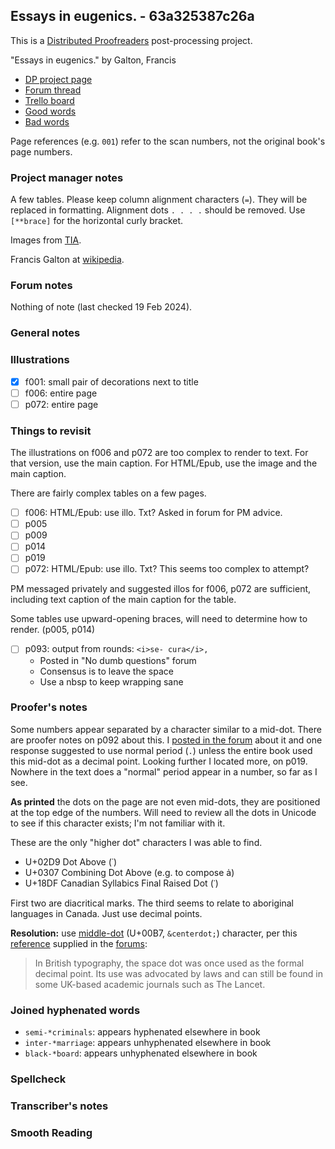 ## Essays in eugenics. - 63a325387c26a ##

This is a [Distributed Proofreaders](http://www.pgdp.net/) post-processing project.

"Essays in eugenics." by Galton, Francis

- [DP project page](http://www.pgdp.net/c/project.php?id=projectID63a325387c26a)
- [Forum thread](https://www.pgdp.net/phpBB3/viewtopic.php?t=78411)
- [Trello board](https://trello.com/b/8qxEv4eh/dp-essays-in-eugenics)
- [Good words](good_words.txt)
- [Bad words](bad_words.txt)

Page references (e.g. `001`) refer to the scan numbers, not the original book's page numbers.

### Project manager notes ###

A few tables. Please keep column alignment characters (`=`). They will be
replaced in formatting. Alignment dots `. . . .` should be removed. Use
`[**brace]` for the horizontal curly bracket.

Images from [TIA][1].

Francis Galton at [wikipedia][2].

### Forum notes ###

Nothing of note (last checked 19 Feb 2024).

### General notes ###

### Illustrations ###

- [x] f001: small pair of decorations next to title
- [ ] f006: entire page
- [ ] p072: entire page

### Things to revisit ###

The illustrations on f006 and p072 are too complex to render to text. For that
version, use the main caption. For HTML/Epub, use the image and the main
caption.

There are fairly complex tables on a few pages.

- [ ] f006: HTML/Epub: use illo. Txt? Asked in forum for PM advice.
- [ ] p005
- [ ] p009
- [ ] p014
- [ ] p019
- [ ] p072: HTML/Epub: use illo. Txt? This seems too complex to attempt?

PM messaged privately and suggested illos for f006, p072 are sufficient, including text caption of the main caption for the table.

Some tables use upward-opening braces, will need to determine how to render.  (p005, p014)

- [ ] p093: output from rounds: `<i>se- cura</i>,`
  - Posted in "No dumb questions" forum
  - Consensus is to leave the space
  - Use a nbsp to keep wrapping sane

### Proofer's notes ###

Some numbers appear separated by a character similar to a mid-dot. There are proofer notes on p092 about this. I [posted in the forum][3] about it and one response suggested to use normal period (`.`) unless the entire book used this mid-dot as a decimal point. Looking further I located more, on p019. Nowhere in the text does a "normal" period appear in a number, so far as I see.

**As printed** the dots on the page are not even mid-dots, they are positioned at the top edge of the numbers. Will need to review all the dots in Unicode to see if this character exists; I'm not familiar with it.

These are the only "higher dot" characters I was able to find.

- U+02D9 Dot Above (˙)
- U+0307 Combining Dot Above (e.g. to compose ȧ)
- U+18DF Canadian Syllabics Final Raised Dot (ᣟ)

First two are diacritical marks. The third seems to relate to aboriginal languages in Canada. Just use decimal points.

**Resolution:** use [middle-dot][6] (U+00B7, `&centerdot;`) character, per this [reference][4] supplied in the [forums][5]:

> In British typography, the space dot was once used as the formal decimal point. Its use was advocated by laws and can still be found in some UK-based academic journals such as The Lancet.

### Joined hyphenated words ###

- `semi-*criminals`: appears hyphenated elsewhere in book
- `inter-*marriage`: appears unhyphenated elsewhere in book
- `black-*board`: appears unhyphenated elsewhere in book

### Spellcheck ###

### Transcriber's notes ###

### Smooth Reading ###


[1]: https://archive.org/details/b21727922
[2]: https://en.wikipedia.org/wiki/Francis_Galton
[3]: https://www.pgdp.net/phpBB3/viewtopic.php?p=1334069#p1334069
[4]: https://en.wikipedia.org/wiki/Interpunct
[5]: https://www.pgdp.net/phpBB3/viewtopic.php?p=1334108#p1334108
[6]: https://www.compart.com/en/unicode/U+00B7
